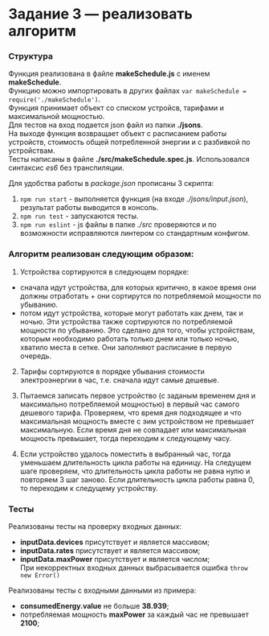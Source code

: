 # Задание 3 — реализовать алгоритм

### Структура
Функция реализована в файле **makeSchedule.js** с именем **makeSchedule**.   
Функцию можно импортировать в других файлах `var makeSchedule = require('./makeSchedule')`.   
Функция принимает объект со списком устройсв, тарифами и максимальной мощностью.  
Для тестов на вход подается json файл из папки **./jsons**.  
На выходе функция возвращает объект с расписанием работы устройств, стоимость общей потребленной энергии и с разбивкой по устройствам.   
Тесты написаны в файле **./src/makeSchedule.spec.js**.
Использовался синтаксис *es6* без транспиляции.

Для удобства работы в *package.json* прописаны 3 скрипта:   
1. `npm run start` - выполняется функция (на входе *./jsons/input.json*), результат работы выводится в консоль.   
2. `npm run test` - запускаются тесты.   
3. `npm run eslint` - js файлы в папке *./src* проверяются и по возможности исправляются линтером со стандартным конфигом.   

### Алгоритм реализован следующим образом:
1. Устройства сортируются в следующем порядке: 
  - сначала идут устройства, для которых критично, в какое время они должны отработать + они сортирутся по потребляемой мощности по убыванию.  
  - потом идут устройства, которые могут работать как днем, так и ночью. Эти устройства также сортируются по потребляемой мощности по убыванию.
Это сделано для того, чтобы устройствам, которым необходимо работать только днем или только ночью, хватило места в сетке. Они заполняют расписание в первую очередь.

2. Тарифы сортируются в порядке убывания стоимости электроэнергии в час, т.е. сначала идут самые дешевые.

3. Пытаемся записать первое устройство (с заданым временем дня и максимально потребляемой мощностью) в первый час самого дешевого тарифа.
Проверяем, что время дня подходящее и что максимальная мощность вместе с эим устройством не превышает максимальную. Если время дня не совпадает или максимальная мощность превышает, тогда переходим к следующему часу.

4. Если устройство удалось поместить в выбранный час, тогда уменьшаем длительность цикла работы на единицу.
На следущем шаге проверяем, что длительность цикла работы не равна нулю и повторяем 3 шаг заново.
Если длительность цикла работы равна 0, то переходим к следущему устройству.

### Тесты
Реализованы тесты на проверку входных данных:  
- **inputData.devices** присутствует и является массивом;  
- **inputData.rates** присутствует и является массивом;  
- **inputData.maxPower** присутствует и является числом;  
При некорректных входных данных выбрасывается ошибка `throw new Error()`  

Реализованы тесты с входными данными из примера:
- **consumedEnergy.value** не больше **38.939**;
- потребляемая мощность **maxPower** за каждый час не превышает **2100**;
